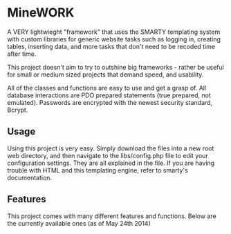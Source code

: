 MineWORK
========

  A VERY lightwieght "framework" that uses the SMARTY templating system with custom libraries for generic website tasks such as logging in, creating tables, inserting data, and more tasks that don't need to be recoded time after time.

  This project doesn't aim to try to outshine big frameworks - rather be useful for small or medium sized projects that demand speed, and usability.

  All of the classes and functions are easy to use and get a grasp of. All database interactions are PDO prepared statements (true prepared, not emulated). Passwords are encrypted with the newest security standard, Bcrypt.



Usage
-----

Using this project is very easy. Simply download the files into a new root web directory, and then navigate to the libs/config.php file to edit your configuration settings. They are all explained in the file. If you are having trouble with HTML and this templating engine, refer to smarty's documentation. 


Features
--------


This project comes with many different features and functions. Below are the currently available ones (as of May 24th 2014)








